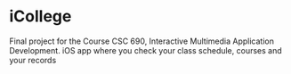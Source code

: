 # iCollege
Final project for the Course CSC 690, Interactive Multimedia Application Development.
iOS app where you check your class schedule, courses and your records
